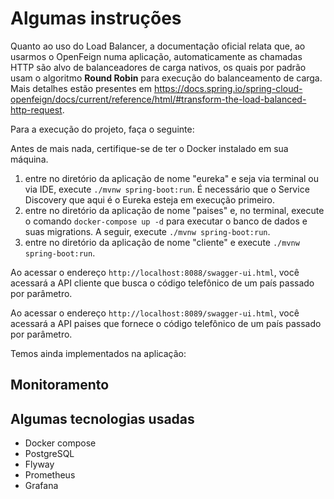 # Algumas instruções 

Quanto ao uso do Load Balancer, a documentação oficial relata que,
ao usarmos o OpenFeign numa aplicação, automaticamente as chamadas HTTP são
alvo de balanceadores de carga nativos, os quais por padrão usam o algoritmo **Round Robin** para
execução do balanceamento de carga. Mais detalhes estão presentes em https://docs.spring.io/spring-cloud-openfeign/docs/current/reference/html/#transform-the-load-balanced-http-request.

Para a execução do projeto, faça o seguinte:

Antes de mais nada, certifique-se de ter o Docker instalado em sua máquina.

1. entre no diretório da aplicação de nome "eureka" e seja via terminal ou via IDE,
execute `./mvnw spring-boot:run`. É necessário que o Service Discovery que aqui é o Eureka esteja
em execução primeiro.
2. entre no diretório da aplicação de nome "paises" e, no terminal, execute o comando
`docker-compose up -d` para executar o banco de dados e suas migrations. A seguir, execute `./mvnw spring-boot:run`.
3. entre no diretório da aplicação de nome "cliente" e execute `./mvnw spring-boot:run`.

Ao acessar o endereço `http://localhost:8088/swagger-ui.html`, você acessará a API cliente que
busca o código telefônico de um país passado por parâmetro.

Ao acessar o endereço `http://localhost:8089/swagger-ui.html`, você acessará a API paises que
fornece o código telefônico de um país passado por parâmetro.

Temos ainda implementados na aplicação:

## Monitoramento


## Algumas tecnologias usadas
- Docker compose
- PostgreSQL
- Flyway
- Prometheus
- Grafana
